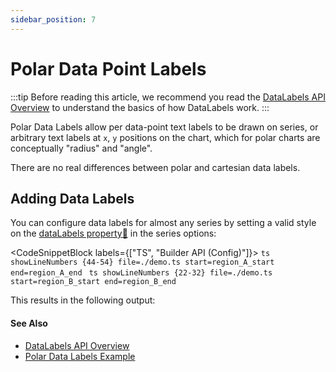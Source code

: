 ```yaml
---
sidebar_position: 7
---
```


# Polar Data Point Labels

:::tip
Before reading this article, we recommend you read the [DataLabels API Overview](/2d-charts/chart-types/data-point-labels/data-labels-api-overview) to understand the basics of how DataLabels work.
:::

Polar Data Labels allow per data-point text labels to be drawn on series, or arbitrary text labels at `x`, `y` positions on the chart, which for polar charts are conceptually "radius" and "angle". 

There are no real differences between polar and cartesian data labels.

## Adding Data Labels

You can configure data labels for almost any series by setting a valid style on the [dataLabels property:blue_book:](https://www.scichart.com/documentation/js/current/typedoc/interfaces/ibaselinerenderableseriesoptions.html#datalabels) in the series options:

<CodeSnippetBlock labels={["TS", "Builder API (Config)"]}>
    ```ts showLineNumbers {44-54} file=./demo.ts start=region_A_start end=region_A_end
    ```
    ```ts showLineNumbers {22-32} file=./demo.ts start=region_B_start end=region_B_end
    ```
</CodeSnippetBlock>

This results in the following output:

<LiveDocSnippet />

#### See Also

- [DataLabels API Overview](/2d-charts/chart-types/data-point-labels/data-labels-api-overview)
- [Polar Data Labels Example](https://stagingdemo2.scichart.com/demo/iframe/polar-line-chart)